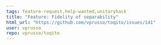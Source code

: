 ```yaml
---
tags: feature-request,help-wanted,unitaryhack
title: "Feature: Fidelity of separability"
html_url: "https://github.com/vprusso/toqito/issues/141"
user: vprusso
repo: vprusso/toqito
---
```


